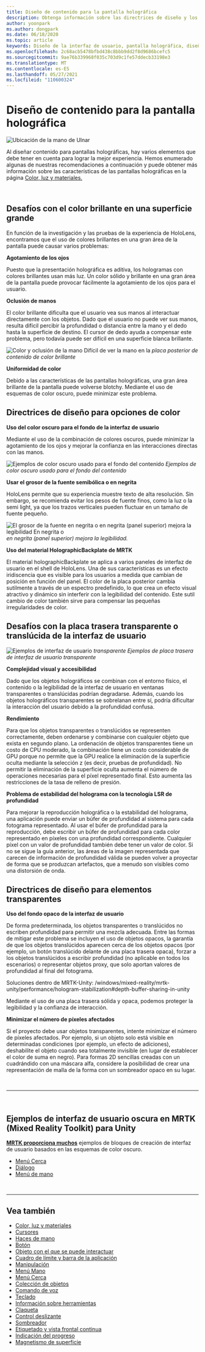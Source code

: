 ```yaml
---
title: Diseño de contenido para la pantalla holográfica
description: Obtenga información sobre las directrices de diseño y los procedimientos recomendados para la visualización holográfica en dispositivos HoloLens.
author: yoonpark
ms.author: dongpark
ms.date: 06/18/2020
ms.topic: article
keywords: Diseño de la interfaz de usuario, pantalla holográfica, diseño de contenido, tema oscuro, tema claro, casco de realidad mixta, casco de realidad mixta de Windows, casco de realidad virtual, HoloLens, MRTK, kit de herramientas de Mixed Reality, diseño, píxeles
ms.openlocfilehash: 2c68acb5478bfbd438c8bbb9dd2f8d9686bcefc5
ms.sourcegitcommit: 9ae76b339968f035c703d9c1fe57ddecb33198e3
ms.translationtype: MT
ms.contentlocale: es-ES
ms.lasthandoff: 05/27/2021
ms.locfileid: "110600324"
---
```

# <a name="designing-content-for-holographic-display"></a>Diseño de contenido para la pantalla holográfica

![Ubicación de la mano de Ulnar](images/UX_Hero_DarkTheme.jpg)

Al diseñar contenido para pantallas holográficas, hay varios elementos que debe tener en cuenta para lograr la mejor experiencia. Hemos enumerado algunas de nuestras recomendaciones a continuación y puede obtener más información sobre las características de las pantallas holográficas en la página [Color, luz y materiales.](color-light-and-materials.md)

<br>

## <a name="challenges-with-bright-color-on-a-large-surface"></a>Desafíos con el color brillante en una superficie grande 

En función de la investigación y las pruebas de la experiencia de HoloLens, encontramos que el uso de colores brillantes en una gran área de la pantalla puede causar varios problemas: 

**Agotamiento de los ojos** 

Puesto que la presentación holográfica es aditiva, los hologramas con colores brillantes usan más luz. Un color sólido y brillante en una gran área de la pantalla puede provocar fácilmente la agotamiento de los ojos para el usuario. 

**Oclusión de manos** 

El color brillante dificulta que el usuario vea sus manos al interactuar directamente con los objetos. Dado que el usuario no puede ver sus manos, resulta difícil percibir la profundidad o distancia entre la mano y el dedo hasta la superficie de destino. El cursor de dedo ayuda a compensar este problema, pero todavía puede ser difícil en una superficie blanca brillante. 

![Color y oclusión de la mano Difícil de ver la mano en la ](images/color_handocclusion.jpg)
 *placa posterior de contenido de color brillante*

**Uniformidad de color**

Debido a las características de las pantallas holográficas, una gran área brillante de la pantalla puede volverse blotchy. Mediante el uso de esquemas de color oscuro, puede minimizar este problema. 

## <a name="design-guidelines-for-color-choices"></a>Directrices de diseño para opciones de color

**Uso del color oscuro para el fondo de la interfaz de usuario**

Mediante el uso de la combinación de colores oscuros, puede minimizar la agotamiento de los ojos y mejorar la confianza en las interacciones directas con las manos. 

![Ejemplos de color oscuro usado para el fondo del contenido ](images/color_dark_examples.jpg)
 *Ejemplos de color oscuro usado para el fondo del contenido*

**Usar el grosor de la fuente semibólica o en negrita**

HoloLens permite que su experiencia muestre texto de alta resolución. Sin embargo, se recomienda evitar los pesos de fuente finos, como la luz o la semi light, ya que los trazos verticales pueden fluctuar en un tamaño de fuente pequeño. 

![El grosor de la fuente en negrita o en negrita (panel superior) mejora la legibilidad En negrita o ](images/color_font_examples.jpg)
 *en negrita (panel superior) mejora la legibilidad.*

**Uso del material HolographicBackplate de MRTK**

El material holographicBackplate se aplica a varios paneles de interfaz de usuario en el shell de HoloLens. Una de sus características es un efecto iridiscencia que es visible para los usuarios a medida que cambian de posición en función del panel. El color de la placa posterior cambia sutilmente a través de un espectro predefinido, lo que crea un efecto visual atractivo y dinámico sin interferir con la legibilidad del contenido. Este sutil cambio de color también sirve para compensar las pequeñas irregularidades de color. 


## <a name="challenges-with-transparent-or-translucent-ui-backplate"></a>Desafíos con la placa trasera transparente o translúcida de la interfaz de usuario 

![Ejemplos de interfaz de usuario ](images/color_transparent_examples.jpg)
 *transparente Ejemplos de placa trasera de interfaz de usuario transparente*

**Complejidad visual y accesibilidad**

Dado que los objetos holográficos se combinan con el entorno físico, el contenido o la legibilidad de la interfaz de usuario en ventanas transparentes o translúcidas podrían degradarse. Además, cuando los objetos holográficos transparentes se sobrelanan entre sí, podría dificultar la interacción del usuario debido a la profundidad confusa.

**Rendimiento**

Para que los objetos transparentes o translúcidos se representen correctamente, deben ordenarse y combinarse con cualquier objeto que exista en segundo plano. La ordenación de objetos transparentes tiene un costo de CPU moderado, la combinación tiene un costo considerable de GPU porque no permite que la GPU realice la eliminación de la superficie oculta mediante la selección z (es decir, pruebas de profundidad). No permitir la eliminación de la superficie oculta aumenta el número de operaciones necesarias para el píxel representado final. Esto aumenta las restricciones de la tasa de relleno de presión.

**Problema de estabilidad del holograma con la tecnología LSR de profundidad**

Para mejorar la reproducción holográfica o la estabilidad del holograma, una aplicación puede enviar un búfer de profundidad al sistema para cada fotograma representado. Al usar el búfer de profundidad para la reproducción, debe escribir un búfer de profundidad para cada color representado en píxeles con una profundidad correspondiente. Cualquier píxel con un valor de profundidad también debe tener un valor de color. Si no se sigue la guía anterior, las áreas de la imagen representada que carecen de información de profundidad válida se pueden volver a proyectar de forma que se produzcan artefactos, que a menudo son visibles como una distorsión de onda.


## <a name="design-guidelines-for-transparent-elements"></a>Directrices de diseño para elementos transparentes

**Uso del fondo opaco de la interfaz de usuario**

De forma predeterminada, los objetos transparentes o translúcidos no escriben profundidad para permitir una mezcla adecuada. Entre las formas de mitigar este problema se incluyen el uso de objetos opacos, la garantía de que los objetos translúcidos aparecen cerca de los objetos opacos (por ejemplo, un botón translúcido delante de una placa trasera opaca), forzar a los objetos translúcidos a escribir profundidad (no aplicable en todos los escenarios) o representar objetos proxy, que solo aportan valores de profundidad al final del fotograma.

Soluciones dentro de MRTK-Unity: /windows/mixed-reality/mrtk-unity/performance/hologram-stabilization#depth-buffer-sharing-in-unity  

Mediante el uso de una placa trasera sólida y opaca, podemos proteger la legibilidad y la confianza de interacción.

**Minimizar el número de píxeles afectados**

Si el proyecto debe usar objetos transparentes, intente minimizar el número de píxeles afectados. Por ejemplo, si un objeto solo está visible en determinadas condiciones (por ejemplo, un efecto de adiciones), deshabilite el objeto cuando sea totalmente invisible (en lugar de establecer el color de suma en negro). Para formas 2D sencillas creadas con un cuadrándido con una máscara alfa, considere la posibilidad de crear una representación de malla de la forma con un sombreador opaco en su lugar. 

<br/>

---

<br/>

## <a name="dark-ui-examples-in-mrtk-mixed-reality-toolkit-for-unity"></a>Ejemplos de interfaz de usuario oscura en MRTK (Mixed Reality Toolkit) para Unity

**[MRTK proporciona muchos](https://github.com/Microsoft/MixedRealityToolkit-Unity)** ejemplos de bloques de creación de interfaz de usuario basados en las esquemas de color oscuro.

* [Menú Cerca](/windows/mixed-reality/mrtk-unity/features/ux-building-blocks/near-menu)
* [Diálogo](/windows/mixed-reality/mrtk-unity/features/ux-building-blocks/dialog)
* [Menú de mano](/windows/mixed-reality/mrtk-unity/features/ux-building-blocks/hand-menu)

<br>

---

## <a name="see-also"></a>Vea también

* [Color, luz y materiales](color-light-and-materials.md)
* [Cursores](cursors.md)
* [Haces de mano](point-and-commit.md)
* [Botón](button.md)
* [Objeto con el que se puede interactuar](interactable-object.md)
* [Cuadro de límite y barra de la aplicación](app-bar-and-bounding-box.md)
* [Manipulación](direct-manipulation.md)
* [Menú Mano](hand-menu.md)
* [Menú Cerca](near-menu.md)
* [Colección de objetos](object-collection.md)
* [Comando de voz](voice-input.md)
* [Teclado](keyboard.md)
* [Información sobre herramientas](tooltip.md)
* [Claqueta](slate.md)
* [Control deslizante](slider.md)
* [Sombreador](shader.md)
* [Etiquetado y vista frontal continua](billboarding-and-tag-along.md)
* [Indicación del progreso](progress.md)
* [Magnetismo de superficie](surface-magnetism.md)